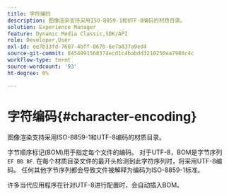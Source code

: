 ```yaml
---
title: 字符编码
description: 图像渲染支持采用ISO-8859-1和UTF-8编码的材质目录。
solution: Experience Manager
feature: Dynamic Media Classic,SDK/API
role: Developer,User
exl-id: ee7b33fd-7607-4bff-867b-6e7a837a9ed4
source-git-commit: 8454991568374ecd1c4babdd3210250ea7988c4c
workflow-type: tm+mt
source-wordcount: '93'
ht-degree: 0%

---
```


# 字符编码{#character-encoding}

图像渲染支持采用ISO-8859-1和UTF-8编码的材质目录。

字节顺序标记(BOM)用于指定每个文件的编码。 对于UTF-8，BOM是字节序列 `EF BB BF`. 在每个材质目录文件的最开头检测到此字符序列时，将采用UTF-8编码。 任何其他字节序列都会导致文件被解释为编码为ISO-8859-1标准。

许多当代应用程序在针对UTF-8进行配置时，会自动插入BOM。
